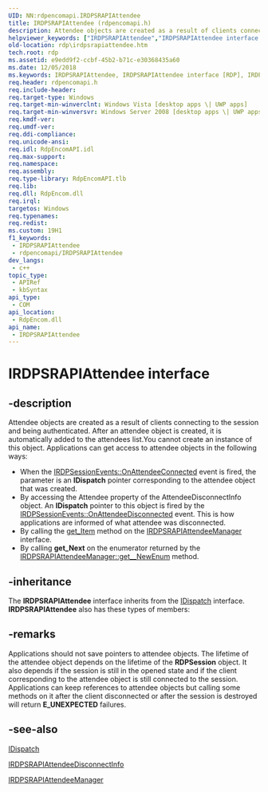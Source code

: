 ```yaml
---
UID: NN:rdpencomapi.IRDPSRAPIAttendee
title: IRDPSRAPIAttendee (rdpencomapi.h)
description: Attendee objects are created as a result of clients connecting to the session and being authenticated. After an attendee object is created, it is automatically added to the attendees list.
helpviewer_keywords: ["IRDPSRAPIAttendee","IRDPSRAPIAttendee interface [RDP]","IRDPSRAPIAttendee interface [RDP]","described","rdp.irdpsrapiattendee","rdpencomapi/IRDPSRAPIAttendee"]
old-location: rdp\irdpsrapiattendee.htm
tech.root: rdp
ms.assetid: e9edd9f2-ccbf-45b2-b71c-e30368435a60
ms.date: 12/05/2018
ms.keywords: IRDPSRAPIAttendee, IRDPSRAPIAttendee interface [RDP], IRDPSRAPIAttendee interface [RDP],described, rdp.irdpsrapiattendee, rdpencomapi/IRDPSRAPIAttendee
req.header: rdpencomapi.h
req.include-header: 
req.target-type: Windows
req.target-min-winverclnt: Windows Vista [desktop apps \| UWP apps]
req.target-min-winversvr: Windows Server 2008 [desktop apps \| UWP apps]
req.kmdf-ver: 
req.umdf-ver: 
req.ddi-compliance: 
req.unicode-ansi: 
req.idl: RdpEncomAPI.idl
req.max-support: 
req.namespace: 
req.assembly: 
req.type-library: RdpEncomAPI.tlb
req.lib: 
req.dll: RdpEncom.dll
req.irql: 
targetos: Windows
req.typenames: 
req.redist: 
ms.custom: 19H1
f1_keywords:
 - IRDPSRAPIAttendee
 - rdpencomapi/IRDPSRAPIAttendee
dev_langs:
 - c++
topic_type:
 - APIRef
 - kbSyntax
api_type:
 - COM
api_location:
 - RdpEncom.dll
api_name:
 - IRDPSRAPIAttendee
---
```


# IRDPSRAPIAttendee interface


## -description

Attendee objects are created as a result of clients connecting to the session and being authenticated. After an attendee object is created, it is automatically added to the attendees list.You cannot create an instance of this object. Applications can get access to attendee objects in the following ways:

<ul>
<li>When the <a href="/previous-versions/windows/desktop/rdp/onattendeeconnected">IRDPSessionEvents::OnAttendeeConnected</a> event is fired, the parameter is an <b>IDispatch</b> pointer corresponding to the attendee object that was created.</li>
<li>By accessing the Attendee property of the AttendeeDisconnectInfo object. An <b>IDispatch</b> pointer to this object is fired by the <a href="/previous-versions/windows/desktop/rdp/onattendeedisconnected">IRDPSessionEvents::OnAttendeeDisconnected</a> event. This is how applications are informed of what attendee was disconnected.</li>
<li>By calling the <a href="/windows/desktop/api/rdpencomapi/nf-rdpencomapi-irdpsrapiattendeemanager-get_item">get_Item</a> method on the <a href="/windows/desktop/api/rdpencomapi/nn-rdpencomapi-irdpsrapiattendeemanager">IRDPSRAPIAttendeeManager</a> interface.</li>
<li>By calling <b>get_Next</b> on the enumerator returned by the <a href="/windows/desktop/api/rdpencomapi/nf-rdpencomapi-irdpsrapiattendeemanager-get__newenum">IRDPSRAPIAttendeeManager::get__NewEnum</a> method.</li>
</ul>

## -inheritance

The <b>IRDPSRAPIAttendee</b> interface inherits from the <a href="/previous-versions/windows/desktop/api/oaidl/nn-oaidl-idispatch">IDispatch</a> interface. <b>IRDPSRAPIAttendee</b> also has these types of members:

## -remarks

Applications should not save pointers to attendee objects. The lifetime of the attendee object depends on the lifetime of the <b>RDPSession</b> object. It also depends if the session is still in the opened state and if the client corresponding to the attendee object is still connected to the session. Applications can keep references to attendee objects but calling some methods on it after the client disconnected or after the session is destroyed will return <b>E_UNEXPECTED</b> failures.

## -see-also

<a href="/previous-versions/windows/desktop/api/oaidl/nn-oaidl-idispatch">IDispatch</a>



<a href="/windows/desktop/api/rdpencomapi/nn-rdpencomapi-irdpsrapiattendeedisconnectinfo">IRDPSRAPIAttendeeDisconnectInfo</a>



<a href="/windows/desktop/api/rdpencomapi/nn-rdpencomapi-irdpsrapiattendeemanager">IRDPSRAPIAttendeeManager</a>
